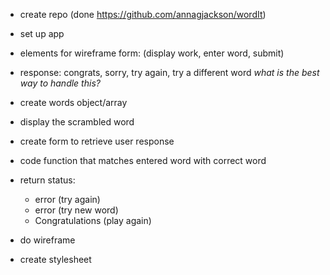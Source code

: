 

 -  create repo (done https://github.com/annagjackson/wordIt)

 -  set up app

 -  elements for wireframe
 form: (display work, enter word, submit)

 - response: congrats, sorry, try again, try a different word
    *what is the best way to handle this?*

 - create words object/array

 - display the scrambled word

 - create form to retrieve user response

 - code function that matches entered word with correct word

 -  return status:
     - error (try again)
     - error (try new word)
     - Congratulations (play again)

 -  do wireframe

 - create stylesheet
